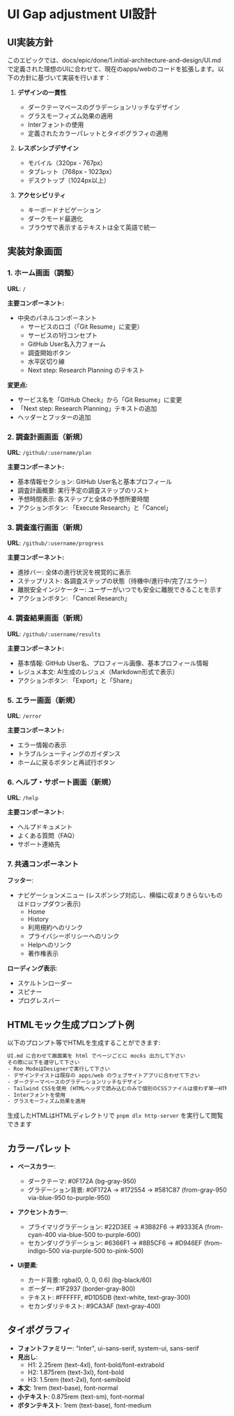 # UI Gap adjustment UI設計

## UI実装方針

このエピックでは、docs/epic/done/1.initial-architecture-and-design/UI.mdで定義された理想のUIに合わせて、現在のapps/webのコードを拡張します。以下の方針に基づいて実装を行います：

1. **デザインの一貫性**
   - ダークテーマベースのグラデーションリッチなデザイン
   - グラスモーフィズム効果の適用
   - Interフォントの使用
   - 定義されたカラーパレットとタイポグラフィの適用

2. **レスポンシブデザイン**
   - モバイル（320px - 767px）
   - タブレット（768px - 1023px）
   - デスクトップ（1024px以上）

3. **アクセシビリティ**
   - キーボードナビゲーション
   - ダークモード最適化
   - ブラウザで表示するテキストは全て英語で統一

## 実装対象画面

### 1. ホーム画面（調整）

**URL**: `/`

**主要コンポーネント:**
- 中央のパネルコンポーネント
  - サービスのロゴ（「Git Resume」に変更）
  - サービスの1行コンセプト
  - GitHub User名入力フォーム
  - 調査開始ボタン
  - 水平区切り線
  - Next step: Research Planning のテキスト

**変更点:**
- サービス名を「GitHub Check」から「Git Resume」に変更
- 「Next step: Research Planning」テキストの追加
- ヘッダーとフッターの追加

### 2. 調査計画画面（新規）

**URL**: `/github/:username/plan`

**主要コンポーネント:**
- 基本情報セクション: GitHub User名と基本プロフィール
- 調査計画概要: 実行予定の調査ステップのリスト
- 予想時間表示: 各ステップと全体の予想所要時間
- アクションボタン: 「Execute Research」と「Cancel」

### 3. 調査進行画面（新規）

**URL**: `/github/:username/progress`

**主要コンポーネント:**
- 進捗バー: 全体の進行状況を視覚的に表示
- ステップリスト: 各調査ステップの状態（待機中/進行中/完了/エラー）
- 離脱安全インジケーター: ユーザーがいつでも安全に離脱できることを示す
- アクションボタン: 「Cancel Research」

### 4. 調査結果画面（新規）

**URL**: `/github/:username/results`

**主要コンポーネント:**
- 基本情報: GitHub User名、プロフィール画像、基本プロフィール情報
- レジュメ本文: AI生成のレジュメ（Markdown形式で表示）
- アクションボタン: 「Export」と「Share」

### 5. エラー画面（新規）

**URL**: `/error`

**主要コンポーネント:**
- エラー情報の表示
- トラブルシューティングのガイダンス
- ホームに戻るボタンと再試行ボタン

### 6. ヘルプ・サポート画面（新規）

**URL**: `/help`

**主要コンポーネント:**
- ヘルプドキュメント
- よくある質問（FAQ）
- サポート連絡先

### 7. 共通コンポーネント

**フッター**:
- ナビゲーションメニュー (レスポンシブ対応し、横幅に収まりきらないものはドロップダウン表示)
  - Home
  - History
  - 利用規約へのリンク
  - プライバシーポリシーへのリンク
  - Helpへのリンク
  - 著作権表示

**ローディング表示**:
- スケルトンローダー
- スピナー
- プログレスバー

## HTMLモック生成プロンプト例

以下のプロンプト等でHTMLを生成することができます:
```html
UI.md に合わせて画面案を html でページごとに mocks 出力して下さい
その際に以下を遵守して下さい
- Roo ModeはDesignerで実行して下さい
- デザインテイストは既存の apps/web のウェブサイトアプリに合わせて下さい
- ダークテーマベースのグラデーションリッチなデザイン
- Tailwind CSSを使用 (HTMLヘッダで読み込むのみで個別のCSSファイルは使わず単一HTMLで画面表示可能とする)
- Interフォントを使用
- グラスモーフィズム効果を適用
```

生成したHTMLはHTMLディレクトリで `pnpm dlx http-server` を実行して閲覧できます

## カラーパレット

- **ベースカラー**: 
  - ダークテーマ: #0F172A (bg-gray-950)
  - グラデーション背景: #0F172A → #172554 → #581C87 (from-gray-950 via-blue-950 to-purple-950)

- **アクセントカラー**: 
  - プライマリグラデーション: #22D3EE → #3B82F6 → #9333EA (from-cyan-400 via-blue-500 to-purple-600)
  - セカンダリグラデーション: #6366F1 → #8B5CF6 → #D946EF (from-indigo-500 via-purple-500 to-pink-500)

- **UI要素**:
  - カード背景: rgba(0, 0, 0, 0.6) (bg-black/60)
  - ボーダー: #1F2937 (border-gray-800)
  - テキスト: #FFFFFF, #D1D5DB (text-white, text-gray-300)
  - セカンダリテキスト: #9CA3AF (text-gray-400)

## タイポグラフィ

- **フォントファミリー**: "Inter", ui-sans-serif, system-ui, sans-serif
- **見出し**: 
  - H1: 2.25rem (text-4xl), font-bold/font-extrabold
  - H2: 1.875rem (text-3xl), font-bold
  - H3: 1.5rem (text-2xl), font-semibold
- **本文**: 1rem (text-base), font-normal
- **小テキスト**: 0.875rem (text-sm), font-normal
- **ボタンテキスト**: 1rem (text-base), font-medium